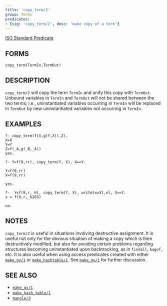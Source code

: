 ```yaml
---
title: 'copy_term/2'
group: Terms
predicates:
- {sig: 'copy_term/2', desc: 'make copy of a term'}
---
```

[ISO Standard Predicate](https://www.deransart.fr/prolog/bips.html#copyterm)



## FORMS
```
copy_term(TermIn,TermOut)
```
## DESCRIPTION

`copy_term/2` will copy the term `TermIn` and unify this copy with `TermOut`. Unbound variables in `TermIn` and `TermOut` will not be shared between the two terms; i.e., uninstantiated variables occurring in `TermIn` will be replaced in `TermOut` by new uninstantiated variables not occurring in `TermIn`.

## EXAMPLES
```
?- copy_term(f(X,g(Y,X)),Z).
X=X
Y=Y
Z=f(_A,g(_B,_A))
yes.

?- Y=f(9,rr), copy_term(Y, X), X==Y.

Y=f(9,rr) 
X=f(9,rr) 

yes.

?-  Y=f(9,r, H), copy_term(Y, X), write(x=X),nl, X==Y.
x = f(9,r,_6203)

no.
```


## NOTES

`copy_term/2` is useful in situations involving destructive assignment. It is useful not only for the obvious situation of making a copy which is then destructively modified, but also for avoiding certain problems regarding structures becoming uninstantiated upon backtracking, as in `findall`, `bagof`, etc.  It is also useful when using access predicates created with either [`make_gv/1`](make_gv.html) or [`make_hashtable/1`](make_hash_table.html). See [`make_gv/1`](make_gv.html) for further discussion.


## SEE ALSO

- [`make_gv/1`](make_gv.html)
- [`make_hash_table/1`](make_hash_table.html)
- [`mangle/3`](mangle.html)
